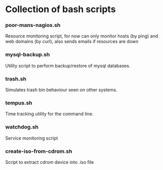 # Collection of bash scripts

### poor-mans-nagios.sh
Resource monitoring script, for now can only monitor hosts (by ping) and web domains (by curl), also sends emails if resources are down

### mysql-backup.sh
Utility script to perform backup/restore of mysql databases.

### trash.sh
Simulates trash bin behaviour seen on other systems.

### tempus.sh
Time tracking utility for the command line.

### watchdog.sh
Service monitoring script

### create-iso-from-cdrom.sh
Script to extract cdrom device into .iso file

